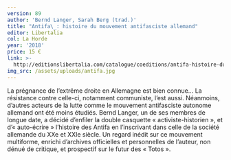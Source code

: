 ```yaml
---
version: 89
author: 'Bernd Langer, Sarah Berg (trad.)'
title: "Antifa\_: histoire du mouvement antifasciste allemand"
editor: Libertalia
col: La Horde
year: '2018'
price: 15 €
link: >-
  http://editionslibertalia.com/catalogue/coeditions/antifa-histoire-du-mouvement-antifasciste-allemand
img_src: /assets/uploads/antifa.jpg
---
```

La prégnance de l’extrême droite en Allemagne est bien connue… La résistance contre celle-ci, notamment communiste, l’est aussi. Néanmoins, d’autres acteurs de la lutte comme le mouvement antifasciste autonome allemand ont été moins étudiés. Bernd Langer, un de ses membres de longue date, a décidé d’enfiler la double casquette « activiste-historien », et d’« auto-écrire » l’histoire des Antifa en l’inscrivant dans celle de la société allemande du XXe et XXIe siècle. Un regard inédit sur ce mouvement multiforme, enrichi d’archives officielles et personnelles de l’auteur, non dénué de critique, et prospectif sur le futur des « Totos ».

